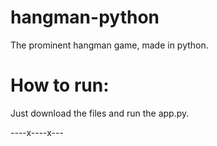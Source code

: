 # hangman-python
The prominent hangman game, made in python. 

# How to run:

Just download the files and run the app.py.

----x----x---
